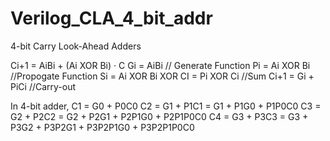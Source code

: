 # Verilog_CLA_4_bit_addr

4-bit Carry Look-Ahead Adders

  Ci+1 = AiBi + (Ai XOR Bi) · C
  Gi = AiBi      // Generate Function
  Pi = Ai XOR Bi   //Propogate Function
  Si = Ai XOR Bi XOR CI = Pi XOR Ci   //Sum
  Ci+1 = Gi + PiCi  //Carry-out
  
  In 4-bit adder,
C1 = G0 + P0C0
C2 = G1 + P1C1 = G1 + P1G0 + P1P0C0 
C3 = G2 + P2C2 = G2 + P2G1 + P2P1G0 + P2P1P0C0 
C4 = G3 + P3C3 = G3 + P3G2 + P3P2G1 + P3P2P1G0 + P3P2P1P0C0

  
